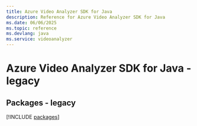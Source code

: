 ```yaml
---
title: Azure Video Analyzer SDK for Java
description: Reference for Azure Video Analyzer SDK for Java
ms.date: 06/06/2025
ms.topic: reference
ms.devlang: java
ms.service: videoanalyzer
---
```

# Azure Video Analyzer SDK for Java - legacy
## Packages - legacy
[!INCLUDE [packages](video-analyzer-index.md)]